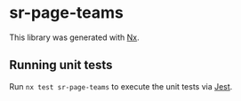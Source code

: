 # sr-page-teams

This library was generated with [Nx](https://nx.dev).

## Running unit tests

Run `nx test sr-page-teams` to execute the unit tests via [Jest](https://jestjs.io).
